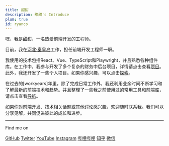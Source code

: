 ```yaml
---
title: 甜甜
description: 甜甜's Introduce
plum: true
id: ryanco
---
```



嘿，我是甜甜，一名热爱前端开发的工程师。

目前，我在[河北·秦皇岛](https://maps.app.goo.gl/kVCycSAoHHau72js7)工作，担任前端开发工程师一职。

我使用的技术包括React、Vue、TypeScript和Playwright，并且熟悉各种组件库。在工作中，我参与开发了多个复杂的财务中后台项目，详情请点击查看[项目](/projects)。此外，我还开发了一些个人项目。如果你感兴趣，可以点击[探索](/demos)。
<!-- MdItReplace workyears dynamically calculate the number of years of service -->
在过去的[workyears]年里，除了完成日常工作外，我还利用业余时间不断学习和了解最新的前端技术和趋势。并且整理了一些我之前使用过的常用工具和前端库，请点击查看[导航](/navs)。

如果你对前端开发、技术相关话题或其他讨论感兴趣，欢迎随时联系我。我们可以分享见解，共同促进彼此的成长和进步。

<div flex-auto />

---

Find me on

<p flex="~ gap-3 wrap" class="mt--2!">
  <a href="https://link3.cc/iosyyds" target="_blank"><span op75 i-simple-icons-github /> GitHub</a>
  <a href="https://link3.cc/iosyyds" target="_blank"><span op75 i-ri-twitter-x-fill /> Twitter</a>
  <a href="https://link3.cc/iosyyds" target="_blank"><span op75 i-simple-icons-youtube /> YouTube</a>
  <a href="https://link3.cc/iosyyds" target="_blank"><span op75 i-simple-icons-instagram /> Instagram</a>
  <a href="https://link3.cc/iosyyds" target="_blank"><span op75 i-simple-icons-bilibili /> 哔哩哔哩</a>
  <a href="https://link3.cc/iosyyds" target="_blank"><span op75 i-simple-icons-zhihu /> 知乎</a>
  <a href="https://link3.cc/iosyyds" target="_blank"><span op75 i-simple-icons-wechat /> 微信</a>
</p>
